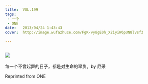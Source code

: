 ```yaml
---
title:	VOL.199
tags:
 - 一个
 - ONE
date:	2013/04/24 1:43:43
cover:	http://image.wufazhuce.com/FgK-vy8gE0h_X2iyiW6pUN8lvsf3

---
```

![](http://image.wufazhuce.com/FgK-vy8gE0h_X2iyiW6pUN8lvsf3)
---

每一个不曾起舞的日子，都是对生命的辜负。by 尼采
 
Reprinted from ONE
